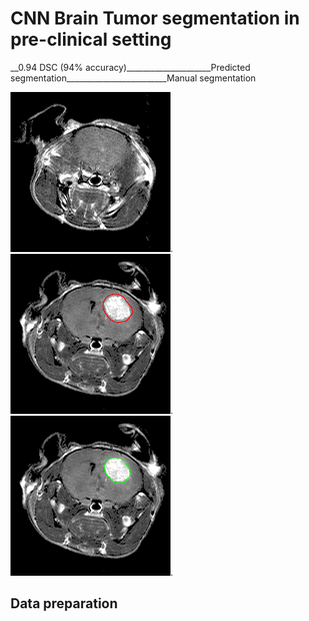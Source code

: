 # CNN Brain Tumor segmentation in pre-clinical setting

__0.94 DSC (94% accuracy)_____________________Predicted segmentation_________________________Manual segmentation        

![hello](demo/630_FLAIR.gif).   ![hello](demo/630_FLAIR_pred.png).     ![hello](demo/630_FLAIR_true.png).

## Data preparation
